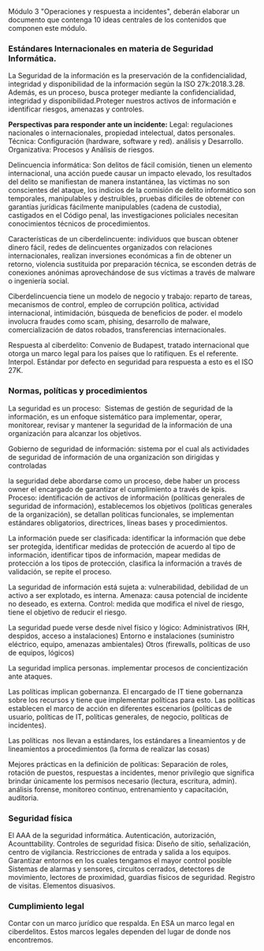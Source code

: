 Módulo 3 "Operaciones y respuesta a incidentes", deberán elaborar un documento que contenga 10 ideas centrales de los contenidos que componen este módulo.

### Estándares Internacionales en materia de Seguridad Informática.

La Seguridad de la información es la preservación de la confidencialidad, integridad y disponibilidad de la información según la ISO 27k:2018.3.28. Además, es un proceso, busca proteger mediante la confidencialidad, integridad y disponibilidad.Proteger nuestros activos de información e identificar riesgos, amenazas y controles.

**Perspectivas para responder ante un incidente:** Legal: regulaciones nacionales o internacionales, propiedad intelectual, datos personales. Técnica: Configuración (hardware, software y red). análisis y Desarrollo. Organizativa: Procesos y Análisis de riesgos.

Delincuencia informática: Son delitos de fácil comisión, tienen un elemento internacional, una acción puede causar un impacto elevado, los resultados del delito se manifiestan de manera instantánea, las victimas no son conscientes del ataque, los indicios de la comisión de delito informático son temporales, manipulables y destruibles, pruebas difíciles de obtener con garantías jurídicas fácilmente manipulables (cadena de custodia), castigados en el Código penal, las investigaciones policiales necesitan conocimientos técnicos de procedimientos.

Características de un ciberdelincuente: individuos que buscan obtener dinero fácil, redes de delincuentes organizados con relaciones internacionales, realizan inversiones económicas a fin de obtener un retorno, violencia sustituida por preparación técnica, se esconden detrás de conexiones anónimas aprovechándose de sus víctimas a través de malware o ingeniería social.

Ciberdelincuencia tiene un modelo de negocio y trabajo: reparto de tareas, mecanismos de control, empleo de corrupción política, actividad internacional, intimidación, búsqueda de beneficios de poder. el modelo involucra fraudes como scam, phising, desarrollo de malware, comercialización de datos robados, transferencias internacionales.

Respuesta al ciberdelito: Convenio de Budapest, tratado internacional que otorga un marco legal para los países que lo ratifiquen. Es el referente. Interpol. Estándar por defecto en seguridad para respuesta a esto es el ISO 27K.
### Normas, políticas y procedimientos

La seguridad es un proceso:  Sistemas de gestión de seguridad de la información, es un enfoque sistemático para implementar, operar, monitorear, revisar y mantener la seguridad de la información de una organización para alcanzar los objetivos.

Gobierno de seguridad de información: sistema por el cual als actividades de seguridad de información de una organización son dirigidas y controladas

la seguridad debe abordarse como un proceso, debe haber un process owner el encargado de garantizar el cumplimiento a través de kpis. Proceso: identificación de activos de información (políticas generales de seguridad de información), establecemos los objetivos (políticas generales de la organización), se detallan políticas funcionales, se implementan estándares obligatorios, directrices, líneas bases y procedimientos.

La información puede ser clasificada: identificar la información que debe ser protegida, identificar medidas de protección de acuerdo al tipo de información, identificar tipos de información, mapear medidas de protección a los tipos de protección, clasifica la información a través de validación, se repite el proceso.

La seguridad de información está sujeta a: vulnerabilidad, debilidad de un activo a ser explotado, es interna. Amenaza: causa potencial de incidente no deseado, es externa. Control: medida que modifica el nivel de riesgo, tiene el objetivo de reducir el riesgo.

La seguridad puede verse desde nivel físico y lógico: Administrativos (RH, despidos, acceso a instalaciones) Entorno e instalaciones (suministro eléctrico, equipo, amenazas ambientales) Otros (firewalls, políticas de uso de equipos, lógicos)

La seguridad implica personas. implementar procesos de concientización ante ataques.

Las políticas implican gobernanza. El encargado de IT tiene gobernanza sobre los recursos y tiene que implementar políticas para esto. Las políticas establecen el marco de acción en diferentes escenarios (políticas de usuario, políticas de IT, políticas generales, de negocio, políticas de incidentes).

Las políticas  nos llevan a estándares, los estándares a lineamientos y de lineamientos a procedimientos (la forma de realizar las cosas)

Mejores prácticas en la definición de políticas: Separación de roles, rotación de puestos, respuestas a incidentes, menor privilegio que significa brindar únicamente los permisos necesario (lectura, escritura, admin). análisis forense, monitoreo continuo, entrenamiento y capacitación, auditoria.
### Seguridad física

El AAA de la seguridad informática. Autenticación, autorización, Acounttability. Controles de seguridad física: Diseño de sitio, señalización, centro de vigilancia. Restricciones de entrada y salida a los equipos. Garantizar entornos en los cuales tengamos el mayor control posible Sistemas de alarmas y sensores, circuitos cerrados, detectores de movimiento, lectores de proximidad, guardias físicos de seguridad. Registro de visitas. Elementos disuasivos.

### Cumplimiento legal

Contar con un marco jurídico que respalda. En ESA un marco legal en ciberdelitos. Estos marcos legales dependen del lugar de donde nos encontremos.
